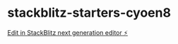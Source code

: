 # stackblitz-starters-cyoen8

[Edit in StackBlitz next generation editor ⚡️](https://stackblitz.com/~/github.com/Tejakanthula/stackblitz-starters-cyoen8)